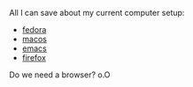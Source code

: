 All I can save about my current computer setup:

- [fedora](https://getfedora.org/)
- [macos](https://www.apple.com/macbook-pro-13/)
- [emacs](https://www.gnu.org/software/emacs/)
- [firefox]()

Do we need a browser? o.O
